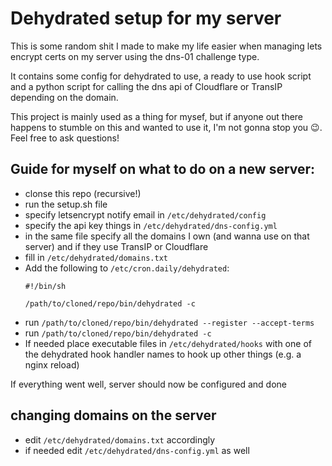 # Dehydrated setup for my server
This is some random shit I made to make my life easier when managing lets encrypt certs on my server using the dns-01 challenge type.

It contains some config for dehydrated to use, a ready to use hook script and a python script for calling the dns api of Cloudflare or TransIP depending on the domain.

This project is mainly used as a thing for mysef, but if anyone out there happens to stumble on this and wanted to use it, I'm not gonna stop you :wink:. Feel free to ask questions!

## Guide for myself on what to do on a new server:
* clonse this repo (recursive!)
* run the setup.sh file
* specify letsencrypt notify email in `/etc/dehydrated/config`
* specify the api key things in `/etc/dehydrated/dns-config.yml`
* in the same file specify all the domains I own (and wanna use on that server) and if they use TransIP or Cloudflare
* fill in `/etc/dehydrated/domains.txt`
* Add the following to `/etc/cron.daily/dehydrated`:
  ```
  #!/bin/sh
  
  /path/to/cloned/repo/bin/dehydrated -c
  ```
* run `/path/to/cloned/repo/bin/dehydrated --register --accept-terms`
* run `/path/to/cloned/repo/bin/dehydrated -c`
* If needed place executable files in `/etc/dehydrated/hooks` with one of the dehydrated hook handler names to hook up other things (e.g. a nginx reload)

If everything went well, server should now be configured and done

## changing domains on the server
* edit `/etc/dehydrated/domains.txt` accordingly
* if needed edit `/etc/dehydrated/dns-config.yml` as well
